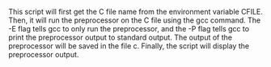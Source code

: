 This script will first get the C file name from the environment variable CFILE. Then, it will run the preprocessor on the C file using the gcc command. The -E flag tells gcc to only run the preprocessor, and the -P flag tells gcc to print the preprocessor output to standard output. The output of the preprocessor will be saved in the file c. Finally, the script will display the preprocessor output.
